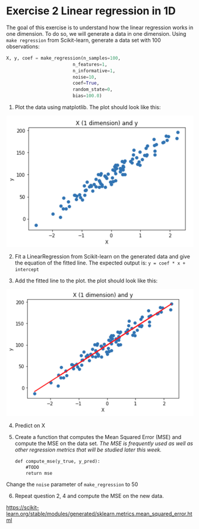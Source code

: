 # Exercise 2 Linear regression in 1D

The goal of this exercise is to understand how the linear regression works in one dimension. To do so, we will generate a data in one dimension. Using `make regression` from Scikit-learn, generate a data set with 100 observations:

```python
X, y, coef = make_regression(n_samples=100,
                         n_features=1,
                         n_informative=1,
                         noise=10,
                         coef=True,
                         random_state=0,
                         bias=100.0)
```

1. Plot the data using matplotlib. The plot should look like this:

![alt text][q1]

[q1]: images/w2_day1_ex2_q1.png "Scatter plot"

2. Fit a LinearRegression from Scikit-learn on the generated data and give the equation of the fitted line. The expected output is: `y = coef * x + intercept`

3. Add the fitted line to the plot. the plot should look like this:

![alt text][q3]

[q3]: images/w2_day1_ex2_q3.png "Scatter plot + fitted line"

4. Predict on X

5. Create a function that computes the Mean Squared Error (MSE) and compute the MSE on the data set. *The MSE is frequently used as well as other regression metrics that will be studied later this week.*
    ```
    def compute_mse(y_true, y_pred):
        #TODO
        return mse
    ```

Change the `noise` parameter of `make_regression` to 50

6. Repeat question 2, 4 and compute the MSE on the new data.

https://scikit-learn.org/stable/modules/generated/sklearn.metrics.mean_squared_error.html


